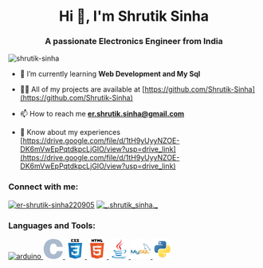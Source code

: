 <h1 align="center">Hi 👋, I'm Shrutik Sinha</h1>
<h3 align="center">A passionate Electronics Engineer from India</h3>

<p align="left"> <img src="https://komarev.com/ghpvc/?username=shrutik-sinha&label=Profile%20views&color=0e75b6&style=flat" alt="shrutik-sinha" /> </p>

- 🌱 I’m currently learning **Web Development and My Sql**

- 👨‍💻 All of my projects are available at [https://github.com/Shrutik-Sinha](https://github.com/Shrutik-Sinha)

- 📫 How to reach me **er.shrutik.sinha@gmail.com**

- 📄 Know about my experiences [https://drive.google.com/file/d/1tH9yUyyNZOE-DK6mVwEpPqtdkpcLjGIO/view?usp=drive_link](https://drive.google.com/file/d/1tH9yUyyNZOE-DK6mVwEpPqtdkpcLjGIO/view?usp=drive_link)

<h3 align="left">Connect with me:</h3>
<p align="left">
<a href="https://linkedin.com/in/er-shrutik-sinha220905" target="blank"><img align="center" src="https://raw.githubusercontent.com/rahuldkjain/github-profile-readme-generator/master/src/images/icons/Social/linked-in-alt.svg" alt="er-shrutik-sinha220905" height="30" width="40" /></a>
<a href="https://instagram.com/_.shrutik_sinha._" target="blank"><img align="center" src="https://raw.githubusercontent.com/rahuldkjain/github-profile-readme-generator/master/src/images/icons/Social/instagram.svg" alt="_.shrutik_sinha._" height="30" width="40" /></a>
</p>

<h3 align="left">Languages and Tools:</h3>
<p align="left"> <a href="https://www.arduino.cc/" target="_blank" rel="noreferrer"> <img src="https://cdn.worldvectorlogo.com/logos/arduino-1.svg" alt="arduino" width="40" height="40"/> </a> <a href="https://www.cprogramming.com/" target="_blank" rel="noreferrer"> <img src="https://raw.githubusercontent.com/devicons/devicon/master/icons/c/c-original.svg" alt="c" width="40" height="40"/> </a> <a href="https://www.w3schools.com/css/" target="_blank" rel="noreferrer"> <img src="https://raw.githubusercontent.com/devicons/devicon/master/icons/css3/css3-original-wordmark.svg" alt="css3" width="40" height="40"/> </a> <a href="https://www.w3.org/html/" target="_blank" rel="noreferrer"> <img src="https://raw.githubusercontent.com/devicons/devicon/master/icons/html5/html5-original-wordmark.svg" alt="html5" width="40" height="40"/> </a> <a href="https://www.java.com" target="_blank" rel="noreferrer"> <img src="https://raw.githubusercontent.com/devicons/devicon/master/icons/java/java-original.svg" alt="java" width="40" height="40"/> </a> <a href="https://www.mysql.com/" target="_blank" rel="noreferrer"> <img src="https://raw.githubusercontent.com/devicons/devicon/master/icons/mysql/mysql-original-wordmark.svg" alt="mysql" width="40" height="40"/> </a> <a href="https://www.python.org" target="_blank" rel="noreferrer"> <img src="https://raw.githubusercontent.com/devicons/devicon/master/icons/python/python-original.svg" alt="python" width="40" height="40"/> </a> </p>
